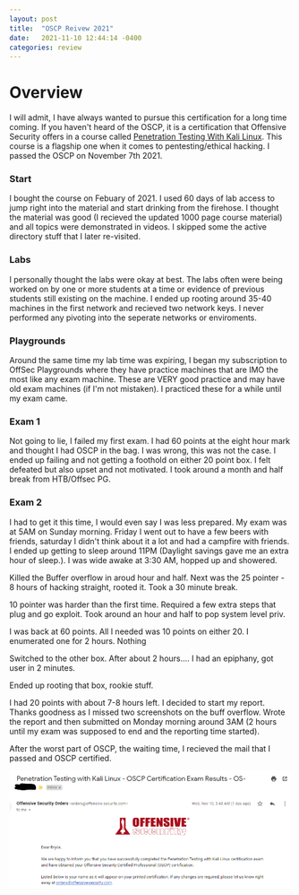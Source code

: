 ```yaml
---
layout: post
title:  "OSCP Reivew 2021"
date:   2021-11-10 12:44:14 -0400
categories: review
---
```


# Overview

I will admit, I have always wanted to pursue this certification for a long time coming. If you haven't heard of the OSCP, it is a certification that Offensive Security offers in a course called [Penetration Testing With Kali Linux](https://www.offensive-security.com/pwk-oscp/). This course is a flagship one when it comes to pentesting/ethical hacking. I passed the OSCP on November 7th 2021.

### Start 
I bought the course on Febuary of 2021. I used 60 days of lab access to jump right into the material and start drinking from the firehose. I thought the material was good (I recieved the updated 1000 page course material) and all topics were demonstrated in videos. I skipped some the active directory stuff that I later re-visited. 

### Labs
I personally thought the labs were okay at best. The labs often were being worked on by one or more students at a time or evidence of previous students still existing on the machine. I ended up rooting around 35-40 machines in the first network and recieved two network keys. I never performed any pivoting into the seperate networks or enviroments. 

### Playgrounds
Around the same time my lab time was expiring, I began my subscription to OffSec Playgrounds where they have practice machines that are IMO the most like any exam machine. These are VERY good practice and may have old exam machines (if I'm not mistaken). I practiced these for a while until my exam came.

### Exam 1 
Not going to lie, I failed my first exam. I had 60 points at the eight hour mark and thought I had OSCP in the bag. I was wrong, this was not the case. I ended up failing and not getting a foothold on either 20 point box. I felt defeated but also upset and not motivated. I took around a month and half break from HTB/Offsec PG.

### Exam 2
I had to get it this time, I would even say I was less prepared. My exam was at 5AM on Sunday morning. Friday I went out to have a few beers with friends, saturday I didn't think about it a lot and had a campfire with friends. I ended up getting to sleep around 11PM (Daylight savings gave me an extra hour of sleep.). I was wide awake at 3:30 AM, hopped up and showered. 

Killed the Buffer overflow in aroud hour and half. Next was the 25 pointer - 8 hours of hacking straight, rooted it. Took a 30 minute break. 

10 pointer was harder than the first time. Required a few extra steps that plug and go exploit. Took around an hour and half to pop system level priv. 

I was back at 60 points. All I needed was 10 points on either 20. I enumerated one for 2 hours. Nothing

Switched to the other box. After about 2 hours.... I had an epiphany, got user in 2 minutes. 

Ended up rooting that box, rookie stuff. 

I had 20 points with about 7-8 hours left. I decided to start my report. Thanks goodness as I missed two screenshots on the buff overflow. Wrote the report and then submitted on Monday morning around 3AM (2 hours until my exam was supposed to end and the reporting time started).

After the worst part of OSCP, the waiting time, I recieved the mail that I passed and OSCP certified.

![OSCPExamResult.png](/assets/images/OSCP/OSCPExamResult.png)